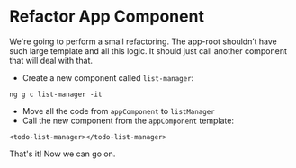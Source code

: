 # Refactor App Component

We're going to perform a small refactoring. The app-root shouldn’t have such large template and all this logic. It should just call another component that will deal with that.

* Create a new component called `list-manager`: 

`ng g c list-manager -it`
* Move all the code from `appComponent` to `listManager`
* Call the new component from the `appComponent` template:

```<todo-list-manager></todo-list-manager>```

That's it! Now we can go on.

